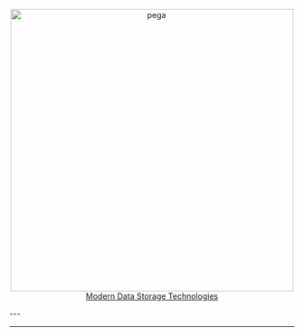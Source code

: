 <p align="center">
  <a href="https://revealjs.com">
  <img src="https://www.pega.com/themes/custom/pegawww_theme/images/pega-logo.svg" alt="pega" width="500">
    Modern Data Storage Technologies
  </a>
</p>
---

--- 
<div align="center">
  
</div>
